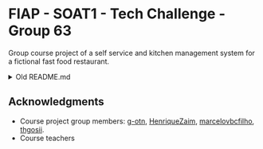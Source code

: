 # FIAP - SOAT1 - Tech Challenge - Group 63

Group course project of a self service and kitchen management system for a fictional fast food restaurant.

<details>

   <summary>Old README.md</summary>

## Executing via Kubernetes (for teachers)

Requirements: Local Kubernetes cluster, kubectl

1. Clone and navigate to this repository:

```bash
git clone https://github.com/g-otn/soat-tech-challenge.git
cd soat-tech-challenge/
```

2. Make sure:

   - Port `30000` is available.
   - Kubernetes cluster is running.

3. Apply configuration files in the `kubernetes` folder:

```bash
kubectl apply -f kubernetes/
```

This will create the `fiap-grupo-63` namespace and all the
objects required to run the workload inside it.

4. If you're using minikube, you _need_ to forward the backend service using [`minikube service`](https://minikube.sigs.k8s.io/docs/commands/service/):

```
minikube service soat-tech-challenge-backend-service -n fiap-grupo-63
```

It'll automatically open a browser window with the proper URL.

5. If you're using Docker Desktop's Kubernetes you can access http://localhost:30000/ or http://localhost:30000/swagger-ui/index.html to access a live OpenAPI spec of the available endpoints.

<hr>

## Contributing (for group members)

<details>

### Executing the project in `dev` mode

Requirements: Docker, Docker Compose, Java 17

1. Open the Spring Boot Maven project in the `techchallenge/` folder with your IDE.
2. By default it'll:
   - Use the `dev` Maven profile, which sets the Spring boot profile to `dev`,
     which enables the `spring-boot-docker-compose` integration.
   - `spring-boot-docker-compose` will use the compose file at `techchallenge/compose-dev.yaml`
     to start a dev database, executing the scripts in `db` folder.
3. Start the project, no environment variables are required.
4. Access http://localhost:8080 to open the Open API live docs (Swagger UI).

### Manually compiling and publishing the Docker image

#### Compiling and packaging the Maven project

1. With your IDE, **change the Maven profile to `prod`**. (see `application-prod.yml`)
   - Check if `dev` profile is not enabled at the same time (`!dev`)
   - If `dev` is enabled in some way, the application will try to use the `compose-dev.yaml`.
     (We don't want a container to try to create containers,
     We want the app to simply directly connect to the db instead)
2. Execute the Maven lifecycle commands to generate the final .jar file, in this order:
   - `clean`, `compile` and then `package`
3. A .jar file should be created in the `target/` folder. Example: `target/techchallenge-fase-1.jar`

#### Building the Docker image

1. Execute the build command in the `techchallenge/` folder, where the `Dockerfile` is located to create a local image:
   - `docker buildx build -t g0tn/soat-tech-challenge-backend:<tag> .`
   - Replace `<tag>` for something like `fase-1`
2. Apply the `latest` tag to the image too:
   - `docker tag g0tn/soat-tech-challenge-backend:<tag> g0tn/soat-tech-challenge-backend:latest`
   - **This tag is important so the correct version is downloaded from Docker Hub** by [`docker-compose.yml`](docker-compose.yml)

#### Pushing image to Docker Hub

3. Pushing the image to Docker Hub:
   - `docker push g0tn/soat-tech-challenge-backend:latest`
   - `docker push g0tn/soat-tech-challenge-backend:<tag>`

#### Validating the `docker-compose.yaml` with the new image

Execute the steps in "Executing (for teachers)" at the beginning of this doc.

### Kubernetes

#### Generating configmap volume for SQL scripts

```bash
kubectl create configmap db-config --from-file=db/
```

#### Running KubeLinter

```bash
docker run --rm -v kubernetes/:/dir  stackrox/kube-linter lint /di
```

</details>

## Executing via docker-compose

<details>

Requirements: Docker, Docker Compose

1. Make sure port `80` is available.
2. With a copy of this repo (the `db` folder has some required SQL scripts), execute Docker Compose:

```bash
docker compose up
# or
docker-compose up
```

3. Access http://localhost/ or http://localhost/swagger-ui/index.html to access
   a live OpenAPI spec of the available endpoints.

</details>

</details>

## Acknowledgments
- Course project group members: [g-otn](https://github.com/g-otn), [HenriqueZaim](https://github.com/HenriqueZaim),
  [marcelovbcfilho](https://github.com/marcelovbcfilho), [thgosii](https://github.com/thgosii).
- Course teachers

